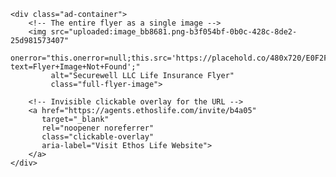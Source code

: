 <html>
<head>
    <title>Securewell LLC - Life Insurance Made Easy</title>
</head>
<body>

    <div class="ad-container">
        <!-- The entire flyer as a single image -->
        <img src="uploaded:image_bb8681.png-b3f054bf-0b0c-428c-8de2-25d981573407" 
             onerror="this.onerror=null;this.src='https://placehold.co/480x720/E0F2F7/333333?text=Flyer+Image+Not+Found';" 
             alt="Securewell LLC Life Insurance Flyer" 
             class="full-flyer-image">

        <!-- Invisible clickable overlay for the URL -->
        <a href="https://agents.ethoslife.com/invite/b4a05" 
           target="_blank" 
           rel="noopener noreferrer" 
           class="clickable-overlay" 
           aria-label="Visit Ethos Life Website">
        </a>
    </div>

</body>
</html>

